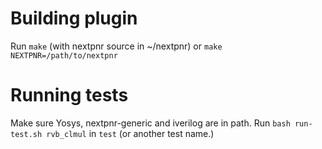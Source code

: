 # Building plugin

Run `make` (with nextpnr source in ~/nextpnr) or `make NEXTPNR=/path/to/nextpnr`

# Running tests

Make sure Yosys, nextpnr-generic and iverilog are in path. Run `bash run-test.sh rvb_clmul` in `test` (or another test name.)